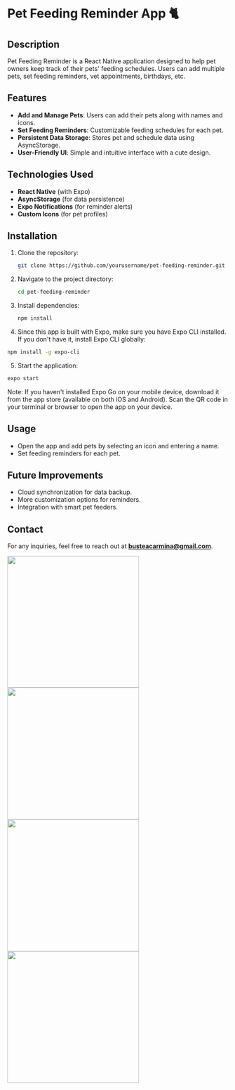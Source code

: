 # Pet Feeding Reminder App 🐈

## Description
Pet Feeding Reminder is a React Native application designed to help pet owners keep track of their pets' feeding schedules. Users can add multiple pets, set feeding reminders, vet appointments, birthdays, etc. 

## Features
- **Add and Manage Pets**: Users can add their pets along with names and icons.
- **Set Feeding Reminders**: Customizable feeding schedules for each pet.
- **Persistent Data Storage**: Stores pet and schedule data using AsyncStorage.
- **User-Friendly UI**: Simple and intuitive interface with a cute design.

## Technologies Used
- **React Native** (with Expo)
- **AsyncStorage** (for data persistence)
- **Expo Notifications** (for reminder alerts)
- **Custom Icons** (for pet profiles)

## Installation
1. Clone the repository:
   ```sh
   git clone https://github.com/yourusername/pet-feeding-reminder.git
   ```
2. Navigate to the project directory:
   ```sh
   cd pet-feeding-reminder
   ```
3. Install dependencies:
   ```sh
   npm install
   ```
4. Since this app is built with Expo, make sure you have Expo CLI installed. If you don't have it, install Expo CLI globally:
```sh
npm install -g expo-cli
```
5. Start the application:
```sh
expo start
```
Note: If you haven't installed Expo Go on your mobile device, download it from the app store (available on both iOS and Android). Scan the QR code in your terminal or browser to open the app on your device.

## Usage
- Open the app and add pets by selecting an icon and entering a name.
- Set feeding reminders for each pet.

## Future Improvements
- Cloud synchronization for data backup.
- More customization options for reminders.
- Integration with smart pet feeders.

## Contact
For any inquiries, feel free to reach out at **busteacarmina@gmail.com**.

<img src="https://github.com/user-attachments/assets/06236d7d-2025-4e55-93e1-69acdd24a606" width="300" />
<img src="https://github.com/user-attachments/assets/e68577da-e378-41c5-aedb-401da7c0d9cb" width="300" />
<img src="https://github.com/user-attachments/assets/fd8e579f-5d62-4a6b-9aaa-1e6464680951" width="300" />
<img src= "https://github.com/user-attachments/assets/416fdf3e-8a4e-4bcc-9f7d-219375978c52" width="300"/>


